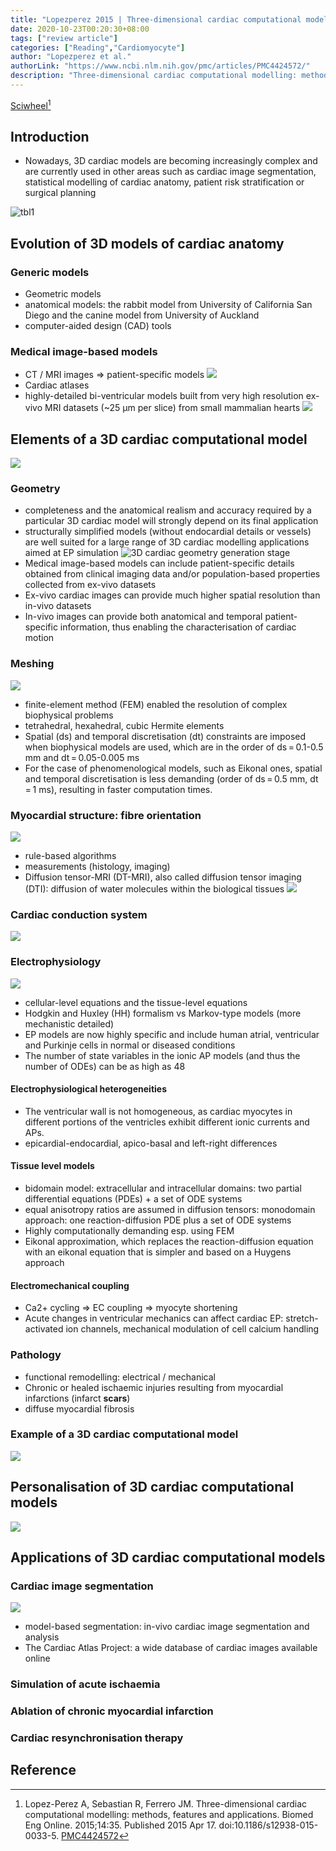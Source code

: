 ```yaml
---
title: "Lopezperez 2015 | Three-dimensional cardiac computational modelling: methods, features and applications"
date: 2020-10-23T00:20:30+08:00
tags: ["review article"]
categories: ["Reading","Cardiomyocyte"]
author: "Lopezperez et al."
authorLink: "https://www.ncbi.nlm.nih.gov/pmc/articles/PMC4424572/"
description: "Three-dimensional cardiac computational modelling: methods, features and applications"
---
```


[Sciwheel](https://sciwheel.com/work/#/items/3609994)[^Lopez-Perez2015]

<!--more-->

## Introduction
* Nowadays, 3D cardiac models are becoming increasingly complex and are currently used in other areas such as cardiac image segmentation, statistical modelling of cardiac anatomy, patient risk stratification or surgical planning

![tbl1](https://user-images.githubusercontent.com/40054455/86703723-bf6c2200-c046-11ea-9c08-7b7a846db893.png)

## Evolution of 3D models of cardiac anatomy
### Generic models
* Geometric models
* anatomical models: the rabbit model from University of California San Diego and the canine model from University of Auckland
* computer-aided design (CAD) tools
### Medical image-based models
* CT / MRI images => patient-specific models
![](https://media.springernature.com/lw785/springer-static/image/art%3A10.1186%2Fs12938-015-0033-5/MediaObjects/12938_2015_33_Fig1_HTML.gif)
* Cardiac atlases
* highly-detailed bi-ventricular models built from very high resolution ex-vivo MRI datasets (~25 μm per slice) from small mammalian hearts
![](https://media.springernature.com/lw785/springer-static/image/art%3A10.1186%2Fs12938-015-0033-5/MediaObjects/12938_2015_33_Fig2_HTML.gif)

## Elements of a 3D cardiac computational model
![](https://media.springernature.com/lw785/springer-static/image/art%3A10.1186%2Fs12938-015-0033-5/MediaObjects/12938_2015_33_Fig3_HTML.gif)
### Geometry
* completeness and the anatomical realism and accuracy required by a particular 3D cardiac model will strongly depend on its final application
* structurally simplified models (without endocardial details or vessels) are well suited for a large range of 3D cardiac modelling applications aimed at EP simulation
![](https://media.springernature.com/lw785/springer-static/image/art%3A10.1186%2Fs12938-015-0033-5/MediaObjects/12938_2015_33_Fig4_HTML.gif "3D cardiac geometry generation stage")
* Medical image-based models can include patient-specific details obtained from clinical imaging data and/or population-based properties collected from ex-vivo datasets
* Ex-vivo cardiac images can provide much higher spatial resolution than in-vivo datasets
* In-vivo images can provide both anatomical and temporal patient-specific information, thus enabling the characterisation of cardiac motion
### Meshing
![](https://media.springernature.com/lw785/springer-static/image/art%3A10.1186%2Fs12938-015-0033-5/MediaObjects/12938_2015_33_Fig5_HTML.gif)
* finite-element method (FEM) enabled the resolution of complex biophysical problems
* tetrahedral, hexahedral, cubic Hermite elements
* Spatial (ds) and temporal discretisation (dt) constraints are imposed when biophysical models are used, which are in the order of ds = 0.1-0.5 mm and dt = 0.05-0.005 ms
* For the case of phenomenological models, such as Eikonal ones, spatial and temporal discretisation is less demanding (order of ds = 0.5 mm, dt = 1 ms), resulting in faster computation times.
### Myocardial structure: fibre orientation
![](https://media.springernature.com/lw785/springer-static/image/art%3A10.1186%2Fs12938-015-0033-5/MediaObjects/12938_2015_33_Fig6_HTML.gif)
* rule-based algorithms
* measurements (histology, imaging)
* Diffusion tensor-MRI (DT-MRI), also called diffusion tensor imaging (DTI):  diffusion of water molecules within the biological tissues
![](https://media.springernature.com/lw785/springer-static/image/art%3A10.1186%2Fs12938-015-0033-5/MediaObjects/12938_2015_33_Fig7_HTML.gif)
### Cardiac conduction system
![](https://media.springernature.com/lw785/springer-static/image/art%3A10.1186%2Fs12938-015-0033-5/MediaObjects/12938_2015_33_Fig8_HTML.gif)
### Electrophysiology
![](https://media.springernature.com/lw785/springer-static/image/art%3A10.1186%2Fs12938-015-0033-5/MediaObjects/12938_2015_33_Fig9_HTML.gif)
* cellular-level equations and the tissue-level equations
* Hodgkin and Huxley (HH) formalism vs Markov-type models (more mechanistic detailed)
* EP models are now highly specific and include human atrial, ventricular and Purkinje cells in normal or diseased conditions
* The number of state variables in the ionic AP models (and thus the number of ODEs) can be as high as 48
#### Electrophysiological heterogeneities
* The ventricular wall is not homogeneous, as cardiac myocytes in different portions of the ventricles exhibit different ionic currents and APs.
* epicardial-endocardial, apico-basal and left-right differences
#### Tissue level models
* bidomain model: extracellular and intracellular domains: two partial differential equations (PDEs) + a set of ODE systems
* equal anisotropy ratios are assumed in diffusion tensors: monodomain approach: one reaction-diffusion PDE plus a set of ODE systems
* Highly computationally demanding esp. using FEM
* Eikonal approximation, which replaces the reaction-diffusion equation with an eikonal equation that is simpler and based on a Huygens approach
#### Electromechanical coupling
* Ca2+ cycling => EC coupling => myocyte shortening
* Acute changes in ventricular mechanics can affect cardiac EP: stretch-activated ion channels, mechanical modulation of cell calcium handling
### Pathology
* functional remodelling: electrical / mechanical
* Chronic or healed ischaemic injuries resulting from myocardial infarctions (infarct **scars**)
* diffuse myocardial fibrosis
### Example of a 3D cardiac computational model
![](https://media.springernature.com/lw785/springer-static/image/art%3A10.1186%2Fs12938-015-0033-5/MediaObjects/12938_2015_33_Fig10_HTML.gif)
## Personalisation of 3D cardiac computational models
![](tbl1.png)
## Applications of 3D cardiac computational models
### Cardiac image segmentation
![](https://media.springernature.com/lw785/springer-static/image/art%3A10.1186%2Fs12938-015-0033-5/MediaObjects/12938_2015_33_Fig11_HTML.gif)
* model-based segmentation: in-vivo cardiac image segmentation and analysis
* The Cardiac Atlas Project: a wide database of cardiac images available online
### Simulation of acute ischaemia
### Ablation of chronic myocardial infarction
### Cardiac resynchronisation therapy
## Reference
[^Lopez-Perez2015]: Lopez-Perez A, Sebastian R, Ferrero JM. Three-dimensional cardiac computational modelling: methods, features and applications. Biomed Eng Online. 2015;14:35. Published 2015 Apr 17. doi:10.1186/s12938-015-0033-5. [PMC4424572](https://www.ncbi.nlm.nih.gov/pmc/articles/PMC4424572/)
